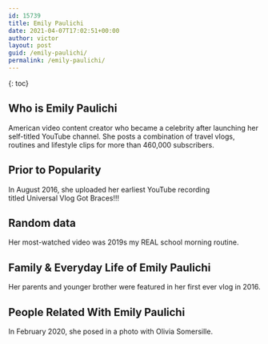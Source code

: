```yaml
---
id: 15739
title: Emily Paulichi
date: 2021-04-07T17:02:51+00:00
author: victor
layout: post
guid: /emily-paulichi/
permalink: /emily-paulichi/
---
```



{: toc}


## Who is Emily Paulichi



American video content creator who became a celebrity after launching her self-titled YouTube channel. She posts a combination of travel vlogs, routines and lifestyle clips for more than 460,000 subscribers.

                
                
                
## Prior to Popularity



In August 2016, she uploaded her earliest YouTube recording titled Universal Vlog Got Braces!!!

                
                
                
## Random data



Her most-watched video was 2019s my REAL school morning routine.

                
                
                
## Family & Everyday Life of Emily Paulichi



Her parents and younger brother were featured in her first ever vlog in 2016.

                
                
                
## People Related With Emily Paulichi



In February 2020, she posed in a photo with Olivia Somersille.

                
              
            
          
          
          